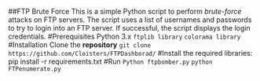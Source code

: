##FTP Brute Force
This is a simple Python script to perform *brute-force* attacks on FTP servers. The script uses a list of usernames and passwords to try to login into an FTP server. If successful, the script displays the login credentials.
#Prerequisites
Python 3.x
`ftplib library`
`colorama library`
#Installation
Clone the **repository**
`git clone https://github.com/Cloisters/FTPDashborad/`
#Install the required libraries:
pip install -r requirements.txt
#Run 
`Python ftpbomber.py`
`python FTPenumerate.py`
